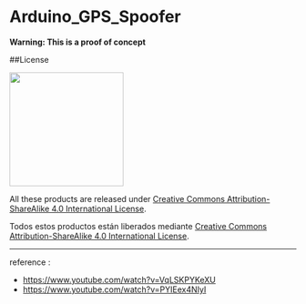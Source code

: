 # Arduino_GPS_Spoofer

<b>Warning: This is a proof of concept</B>


##License

<img src="./images/by-sa.png" width="200" align = "center">

All these products are released under [Creative Commons Attribution-ShareAlike 4.0 International License](http:creativecommons.org/licenses/by-sa/4.0/).

Todos estos productos están liberados mediante [Creative Commons Attribution-ShareAlike 4.0 International License](http:creativecommons.org/licenses/by-sa/4.0/).

---

reference : 
- https://www.youtube.com/watch?v=VqLSKPYKeXU
- https://www.youtube.com/watch?v=PYIEex4NIyI
